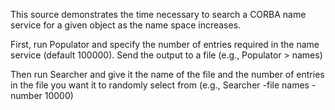 This source  demonstrates the time necessary  to  search a  CORBA name
service for a given object as the name space increases.

First, run Populator and specify the number of entries required in the
name  service (default 100000).  Send   the output  to  a  file (e.g.,
Populator > names)

Then run Searcher and give it the name  of the file  and the number of
entries in  the  file  you  want it   to randomly  select  from (e.g.,
Searcher -file names -number 10000)
